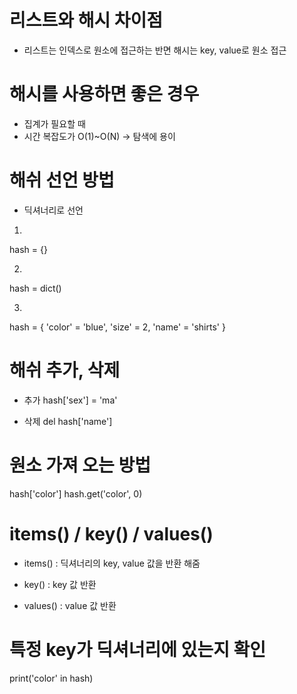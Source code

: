 # 리스트와 해시 차이점
- 리스트는 인덱스로 원소에 접근하는 반면 해시는 key, value로 원소 접근

# 해시를 사용하면 좋은 경우
- 집계가 필요할 때
- 시간 복잡도가 O(1)~O(N) -> 탐색에 용이

# 해쉬 선언 방법
- 딕셔너리로 선언

1) 
hash = {}

2) 
hash = dict()

3) 
hash = {
    'color' = 'blue',
    'size' = 2,
    'name' = 'shirts'
}

# 해쉬 추가, 삭제
- 추가
hash['sex'] = 'ma'

- 삭제
del hash['name']

# 원소 가져 오는 방법
hash['color']
hash.get('color', 0)

# items() / key() / values()
- items()
 : 딕셔너리의 key, value 값을 반환 해줌

- key()
 : key 값 반환

- values()
 : value 값 반환

 # 특정 key가 딕셔너리에 있는지 확인
 print('color' in hash)